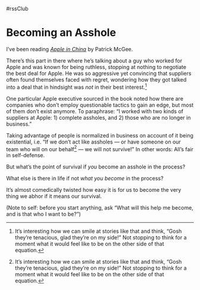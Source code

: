 #rssClub

# Becoming an Asshole

I’ve been reading [_Apple in China_](https://bookshop.org/p/books/apple-in-china-the-capture-of-the-world-s-greatest-company-patrick-mcgee/21872828) by Patrick McGee.

There’s this part in there where he’s talking about a guy who worked for Apple and was known for being ruthless, stopping at nothing to negotiate the best deal for Apple. He was so aggressive yet convincing that suppliers often found themselves faced with regret, wondering how they got talked into a deal that in hindsight was _not_ in their best interest.[^1]

One particular Apple executive sourced in the book noted how there are companies who don’t employ questionable tactics to gain an edge, but most of them don’t exist anymore. To paraphrase: “I worked with two kinds of suppliers at Apple: 1) complete assholes, and 2) those who are no longer in business.”

Taking advantage of people is normalized in business on account of it being existential, i.e. “If we don’t act like assholes — or have someone on our team who will on our behalf[^1] — we will not survive!” In other words: All’s fair in self-defense.

But what’s the point of survival if _you_ become an asshole in the process? 

What else is there in life if not _what you become_ in the process? 

It’s almost comedically twisted how easy it is for us to become the very thing we abhor if it means our survival. 

(Note to self: before you start anything, ask “What will this help me become, and is that who I want to be?”)

[^1]: It’s interesting how we can smile at stories like that and think, “Gosh they’re tenacious, glad they’re on my side!” Not stopping to think for a moment what it would feel like to be on the other side of that equation.